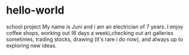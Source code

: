 # hello-world
school project
My name is Juni and i am an electrician of 7 years.  I enjoy coffee shops, working out (6 days a week),checking out art galleries sometimes, trading stocks, drawing (it's rare i do now),  and always up to exploring new ideas.
